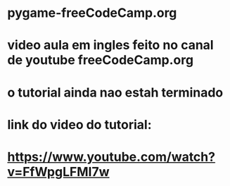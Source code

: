 # pygame-freeCodeCamp.org
# video aula em ingles feito no canal de youtube freeCodeCamp.org
# o tutorial ainda nao estah terminado 
# link do video do tutorial:
# https://www.youtube.com/watch?v=FfWpgLFMI7w
# 
